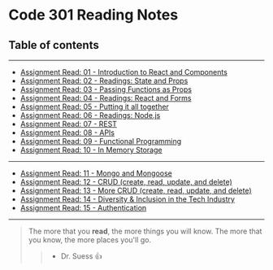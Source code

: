 # Code 301 Reading Notes

## Table of contents
---
* [Assignment Read: 01 - Introduction to React and Components](./class-01.md)
* [Assignment Read: 02 - Readings: State and Props](./class-02.md)
* [Assignment Read: 03 - Passing Functions as Props](./class-03.md)
* [Assignment Read: 04 - Readings: React and Forms](./class-04.md)
* [Assignment Read: 05 - Putting it all together](./class-05.md)
* [Assignment Read: 06 - Readings: Node.js](./class-06.md)
* [Assignment Read: 07 - REST](./class-07.md)
* [Assignment Read: 08 - APIs](./class-08.md)
* [Assignment Read: 09 - Functional Programming](./class-09.md)
* [Assignment Read: 10 -  In Memory Storage](./class-10.md)

-----------
* [Assignment Read: 11 - Mongo and Mongoose](./class-11.md)
* [Assignment Read: 12 - CRUD (create, read, update, and delete)](./class-12.md)
* [Assignment Read: 13 -  More CRUD (create, read, update, and delete)](./class-13.md)
* [Assignment Read: 14 - Diversity & Inclusion in the Tech Industry](./class-14.md)
* [Assignment Read: 15 -  Authentication](./class-15.md)

__________________________________________________________________

> The more that you **read**, the more things you will know. The more that you know, the more places you'll go. 
>> - Dr. Suess :+1:
